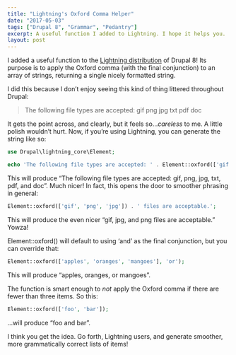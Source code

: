 ```yaml
---
title: "Lightning's Oxford Comma Helper"
date: "2017-05-03"
tags: ["Drupal 8", "Grammar", "Pedantry"]
excerpt: A useful function I added to Lightning. I hope it helps you.
layout: post
---
```

I added a useful function to the [Lightning distribution](https://drupal.org/project/lightning) of Drupal 8! Its purpose is to apply the Oxford comma (with the final conjunction) to an array of strings, returning a single nicely formatted string.

I did this because I don’t enjoy seeing this kind of thing littered throughout Drupal:

> The following file types are accepted: gif png jpg txt pdf doc

It gets the point across, and clearly, but it feels so...*careless* to me. A little polish wouldn’t hurt. Now, if you’re using Lightning, you can generate the string like so:

```php
use Drupal\lightning_core\Element;

echo 'The following file types are accepted: ' . Element::oxford(['gif', 'png', 'jpg', 'txt', 'pdf', 'doc']);
```

This will produce “The following file types are accepted: gif, png, jpg, txt, pdf, and doc”. Much nicer! In fact, this opens the door to smoother phrasing in general:

```php
Element::oxford(['gif', 'png', 'jpg']) . ' files are acceptable.';
```

This will produce the even nicer “gif, jpg, and png files are acceptable.” Yowza!

Element::oxford() will default to using ‘and’ as the final conjunction, but you can override that:

```php
Element::oxford(['apples', 'oranges', 'mangoes'], 'or');
```

This will produce “apples, oranges, or mangoes”.

The function is smart enough to *not* apply the Oxford comma if there are fewer than three items. So this:

```php
Element::oxford(['foo', 'bar']);
```

...will produce “foo and bar”.

I think you get the idea. Go forth, Lightning users, and generate smoother, more grammatically correct lists of items!
